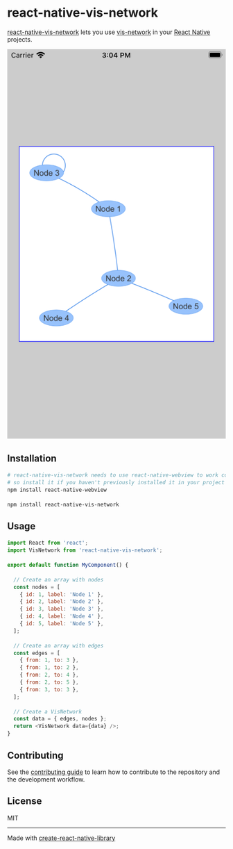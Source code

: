 # react-native-vis-network

[react-native-vis-network](https://github.com/High5Apps/react-native-vis-network#readme) lets you use [vis-network](https://github.com/visjs/vis-network#readme) in your [React Native](https://reactnative.dev/) projects.

![example chart](docs/images/example-network-on-ios.png)

## Installation

```sh
# react-native-vis-network needs to use react-native-webview to work correctly,
# so install it if you haven't previously installed it in your project
npm install react-native-webview

npm install react-native-vis-network
```

## Usage

```js
import React from 'react';
import VisNetwork from 'react-native-vis-network';

export default function MyComponent() {
  
  // Create an array with nodes
  const nodes = [
    { id: 1, label: 'Node 1' },
    { id: 2, label: 'Node 2' },
    { id: 3, label: 'Node 3' },
    { id: 4, label: 'Node 4' },
    { id: 5, label: 'Node 5' },
  ];

  // Create an array with edges
  const edges = [
    { from: 1, to: 3 },
    { from: 1, to: 2 },
    { from: 2, to: 4 },
    { from: 2, to: 5 },
    { from: 3, to: 3 },
  ];

  // Create a VisNetwork
  const data = { edges, nodes };
  return <VisNetwork data={data} />;
}
```

## Contributing

See the [contributing guide](CONTRIBUTING.md) to learn how to contribute to the repository and the development workflow.

## License

MIT

---

Made with [create-react-native-library](https://github.com/callstack/react-native-builder-bob)
